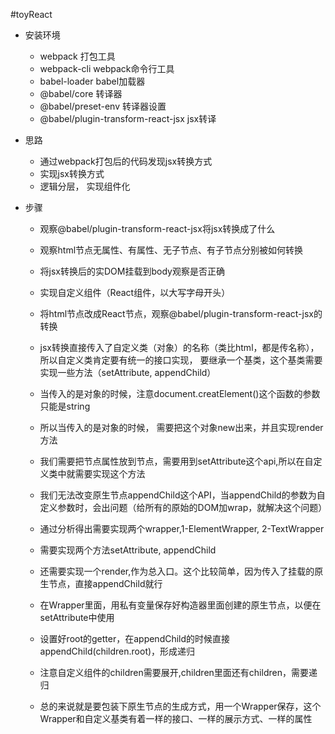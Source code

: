 #toyReact

* 安装环境
    * webpack 打包工具
    * webpack-cli webpack命令行工具
    * babel-loader babel加载器
    * @babel/core 转译器
    * @babel/preset-env 转译器设置
    * @babel/plugin-transform-react-jsx jsx转译
    
* 思路
    * 通过webpack打包后的代码发现jsx转换方式
    * 实现jsx转换方式
    * 逻辑分层， 实现组件化
    
* 步骤
    * 观察@babel/plugin-transform-react-jsx将jsx转换成了什么
    * 观察html节点无属性、有属性、无子节点、有子节点分别被如何转换
    * 将jsx转换后的实DOM挂载到body观察是否正确
    
    * 实现自定义组件（React组件，以大写字母开头）
    * 将html节点改成React节点，观察@babel/plugin-transform-react-jsx的转换
    * jsx转换直接传入了自定义类（对象）的名称（类比html，都是传名称），所以自定义类肯定要有统一的接口实现，
    要继承一个基类，这个基类需要实现一些方法（setAttribute, appendChild）
    * 当传入的是对象的时候，注意document.creatElement()这个函数的参数只能是string
    * 所以当传入的是对象的时候， 需要把这个对象new出来，并且实现render方法
    * 我们需要把节点属性放到节点，需要用到setAttribute这个api,所以在自定义类中就需要实现这个方法
    * 我们无法改变原生节点appendChild这个API，当appendChild的参数为自定义参数时，会出问题（给所有的原始的DOM加wrap，就解决这个问题）
    * 通过分析得出需要实现两个wrapper,1-ElementWrapper, 2-TextWrapper
    * 需要实现两个方法setAttribute, appendChild
    * 还需要实现一个render,作为总入口。这个比较简单，因为传入了挂载的原生节点，直接appendChild就行
    * 在Wrapper里面，用私有变量保存好构造器里面创建的原生节点，以便在setAttribute中使用
    * 设置好root的getter，在appendChild的时候直接appendChild(children.root)，形成递归
    * 注意自定义组件的children需要展开,children里面还有children，需要递归
    * 总的来说就是要包装下原生节点的生成方式，用一个Wrapper保存，这个Wrapper和自定义基类有着一样的接口、一样的展示方式、一样的属性
